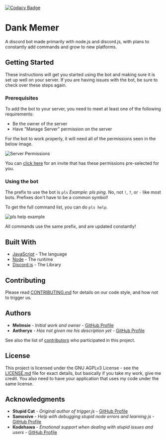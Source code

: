 [![Codacy Badge](https://api.codacy.com/project/badge/Grade/83c15be03279409c9ac3ab3979cb3d23)](https://www.codacy.com?utm_source=github.com&amp;utm_medium=referral&amp;utm_content=melmsie/Dank-Memer&amp;utm_campaign=Badge_Grade)

# Dank Memer

A discord bot made primarily with node.js and discord.js, with plans to constantly add commands and grow to new platforms.

## Getting Started

These instructions will get you started using the bot and making sure it is set up well on your server. If you are having issues with the bot, be sure to check over these steps again.

### Prerequisites

To add the bot to your server, you need to meet at least one of the following requirements:

* Be the owner of the server
* Have "Manage Server" permission on the server

For the bot to work properly, it will need all of the permissions seen in the below image.

![Server Permissions](http://i.imgur.com/9fkAFyN.png "Permissions Needed")

You can [click here](https://goo.gl/ktrEbN) for an invite that has these permissions pre-selected for you.

### Using the bot

The prefix to use the bot is `pls` *Example: pls ping*. No, not `!`, `?`, or `-` like most bots. Prefixes don't have to be a common symbol!

To get the full command list, you can do `pls help`.

![pls help example](http://i.imgur.com/nMcOsHM.gif "Help me Melmsiwan-Kenobi, you're my only hope!")

All commands use the same prefix, and are updated constantly!

## Built With

* [JavaScript](https://developer.mozilla.org/en-US/docs/Web/JavaScript) - The language
* [Node](https://nodejs.org/en/) - The runtime
* [Discord.js](https://discord.js.org/#/) - The Library

## Contributing

Please read [CONTRIBUTING.md](https://gist.github.com/melmsie/8bc44dbcbb7781a45ba1fbabbd617f1b) for details on our code style, and how not to trigger us.

## Authors

* **Melmsie** - *Initial work and owner* - [GitHub Profile](https://github.com/melmsie)
* **Aetheryx** - *Has not given me his description yet* - [GitHub Profile](https://github.com/Aetheryx)

See also the list of [contributors](https://github.com/melmsie/Dank-Memer/contributors) who participated in this project.

## License

This project is licensed under the GNU AGPLv3 License - see the [LICENSE.md](LICENSE.md) file for exact details, but basically if you take my work, give me credit. You also need to have your application that uses my code under the same license.

## Acknowledgments

* **Stupid Cat** - *Original author of trigger.js* - [GitHub Profile](https://github.com/Ratismal)
* **Samoxive** - *Help with debugging stupid node errors and learning js* - [GitHub Profile](https://github.com/Samoxive)
* **Kodehawa** - *Emotional support when dealing with stupid issues and users* - [GitHub Profile](https://github.com/Kodehawa)

